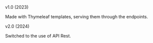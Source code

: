 v1.0 (2023)

Made with Thymeleaf templates, serving them through the endpoints.

v2.0 (2024)

Switched to the use of API Rest. 

